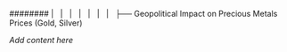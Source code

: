 ######## |   |   |   |   |   |   |   ├── Geopolitical Impact on Precious Metals Prices (Gold, Silver)

*Add content here*